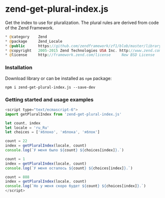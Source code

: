 # zend-get-plural-index.js
Get the index to use for pluralization. The plural rules are derived from code of the Zend Framework.

```php
* @category    Zend
* @package     Zend_Locale
* @public      https://github.com/zendframework/zf1/blob/master/library/Zend/Translate/Plural.php
* @copyright   2005-2015 Zend Technologies USA Inc. http://www.zend.com
* @license     http://framework.zend.com/license     New BSD License
```

### Installation

Download library or can be installed as `npm` package:

```console
npm i zend-get-plural-index.js --save-dev
```

### Getting started and usage examples

```js
<script type="text/ecmascript-6">
import getPluralIndex from 'zend-get-plural-index.js'

let count, index
let locale = 'ru_Ru'
let choices = ['яблоко', 'яблока', 'яблок']

count = 22
index = getPluralIndex(locale, count)
console.log(`У меня было ${count} ${choices[index]}.`)

count = 1
index = getPluralIndex(locale, count)
console.log(`У меня осталось ${count} ${choices[index]}.`)

count = 888
index = getPluralIndex(locale, count)
console.log(`Но у меня скоро будет ${count} ${choices[index]}.`)
</script>
```
